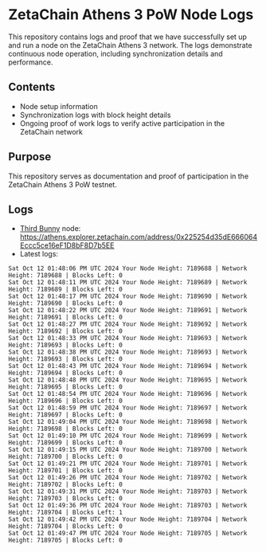 # ZetaChain Athens 3 PoW Node Logs
This repository contains logs and proof that we have successfully set up and run a node on the ZetaChain Athens 3 network. The logs demonstrate continuous node operation, including synchronization details and performance.

## Contents
- Node setup information
- Synchronization logs with block height details
- Ongoing proof of work logs to verify active participation in the ZetaChain network

## Purpose
This repository serves as documentation and proof of participation in the ZetaChain Athens 3 PoW testnet.

## Logs

- [Third Bunny](https://thirdbunny.xyz/) node: https://athens.explorer.zetachain.com/address/0x225254d35dE666064Eccc5ce16eF1D8bF8D7b5EE
- Latest logs:
```
Sat Oct 12 01:48:06 PM UTC 2024 Your Node Height: 7189688 | Network Height: 7189688 | Blocks Left: 0
Sat Oct 12 01:48:11 PM UTC 2024 Your Node Height: 7189689 | Network Height: 7189689 | Blocks Left: 0
Sat Oct 12 01:48:17 PM UTC 2024 Your Node Height: 7189690 | Network Height: 7189690 | Blocks Left: 0
Sat Oct 12 01:48:22 PM UTC 2024 Your Node Height: 7189691 | Network Height: 7189691 | Blocks Left: 0
Sat Oct 12 01:48:27 PM UTC 2024 Your Node Height: 7189692 | Network Height: 7189692 | Blocks Left: 0
Sat Oct 12 01:48:33 PM UTC 2024 Your Node Height: 7189693 | Network Height: 7189693 | Blocks Left: 0
Sat Oct 12 01:48:38 PM UTC 2024 Your Node Height: 7189693 | Network Height: 7189693 | Blocks Left: 0
Sat Oct 12 01:48:43 PM UTC 2024 Your Node Height: 7189694 | Network Height: 7189694 | Blocks Left: 0
Sat Oct 12 01:48:48 PM UTC 2024 Your Node Height: 7189695 | Network Height: 7189695 | Blocks Left: 0
Sat Oct 12 01:48:54 PM UTC 2024 Your Node Height: 7189696 | Network Height: 7189696 | Blocks Left: 0
Sat Oct 12 01:48:59 PM UTC 2024 Your Node Height: 7189697 | Network Height: 7189697 | Blocks Left: 0
Sat Oct 12 01:49:04 PM UTC 2024 Your Node Height: 7189698 | Network Height: 7189698 | Blocks Left: 0
Sat Oct 12 01:49:10 PM UTC 2024 Your Node Height: 7189699 | Network Height: 7189699 | Blocks Left: 0
Sat Oct 12 01:49:15 PM UTC 2024 Your Node Height: 7189700 | Network Height: 7189700 | Blocks Left: 0
Sat Oct 12 01:49:21 PM UTC 2024 Your Node Height: 7189701 | Network Height: 7189701 | Blocks Left: 0
Sat Oct 12 01:49:26 PM UTC 2024 Your Node Height: 7189702 | Network Height: 7189702 | Blocks Left: 0
Sat Oct 12 01:49:31 PM UTC 2024 Your Node Height: 7189703 | Network Height: 7189703 | Blocks Left: 0
Sat Oct 12 01:49:36 PM UTC 2024 Your Node Height: 7189703 | Network Height: 7189704 | Blocks Left: 1
Sat Oct 12 01:49:42 PM UTC 2024 Your Node Height: 7189704 | Network Height: 7189704 | Blocks Left: 0
Sat Oct 12 01:49:47 PM UTC 2024 Your Node Height: 7189705 | Network Height: 7189705 | Blocks Left: 0
```
